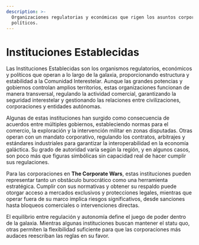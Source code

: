 ```yaml
---
description: >-
  Organizaciones regulatorias y económicas que rigen los asuntos corporativos y
  políticos.
---
```


# Instituciones Establecidas

Las Instituciones Establecidas son los organismos regulatorios, económicos y políticos que operan a lo largo de la galaxia, proporcionando estructura y estabilidad a la Comunidad Interestelar. Aunque las grandes potencias y gobiernos controlan amplios territorios, estas organizaciones funcionan de manera transversal, regulando la actividad comercial, garantizando la seguridad interestelar y gestionando las relaciones entre civilizaciones, corporaciones y entidades autónomas.

Algunas de estas instituciones han surgido como consecuencia de acuerdos entre múltiples gobiernos, estableciendo normas para el comercio, la exploración y la intervención militar en zonas disputadas. Otras operan con un mandato corporativo, regulando los contratos, arbitrajes y estándares industriales para garantizar la interoperabilidad en la economía galáctica. Su grado de autoridad varía según la región, y en algunos casos, son poco más que figuras simbólicas sin capacidad real de hacer cumplir sus regulaciones.

Para las corporaciones en **The Corporate Wars**, estas instituciones pueden representar tanto un obstáculo burocrático como una herramienta estratégica. Cumplir con sus normativas y obtener su respaldo puede otorgar acceso a mercados exclusivos y protecciones legales, mientras que operar fuera de su marco implica riesgos significativos, desde sanciones hasta bloqueos comerciales o intervenciones directas.

El equilibrio entre regulación y autonomía define el juego de poder dentro de la galaxia. Mientras algunas instituciones buscan mantener el statu quo, otras permiten la flexibilidad suficiente para que las corporaciones más audaces reescriban las reglas en su favor.